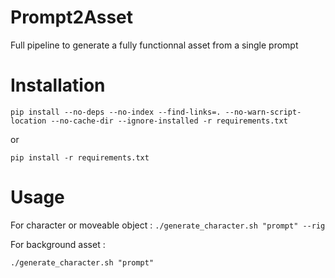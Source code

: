 # Prompt2Asset
Full pipeline to generate a fully functionnal asset from a single prompt

# Installation
``pip install --no-deps --no-index --find-links=. --no-warn-script-location --no-cache-dir --ignore-installed -r requirements.txt``

or 

``pip install -r requirements.txt``

# Usage
For character or moveable object :
``./generate_character.sh "prompt" --rig``

For background asset :

``./generate_character.sh "prompt"``



